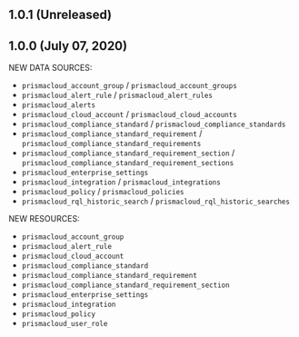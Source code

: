 ## 1.0.1 (Unreleased)
## 1.0.0 (July 07, 2020)

NEW DATA SOURCES:

* `prismacloud_account_group` / `prismacloud_account_groups`
* `prismacloud_alert_rule` / `prismacloud_alert_rules`
* `prismacloud_alerts`
* `prismacloud_cloud_account` / `prismacloud_cloud_accounts`
* `prismacloud_compliance_standard` / `prismacloud_compliance_standards`
* `prismacloud_compliance_standard_requirement` / `prismacloud_compliance_standard_requirements`
* `prismacloud_compliance_standard_requirement_section` / `prismacloud_compliance_standard_requirement_sections`
* `prismacloud_enterprise_settings`
* `prismacloud_integration` / `prismacloud_integrations`
* `prismacloud_policy` / `prismacloud_policies`
* `prismacloud_rql_historic_search` / `prismacloud_rql_historic_searches`

NEW RESOURCES:

* `prismacloud_account_group`
* `prismacloud_alert_rule`
* `prismacloud_cloud_account`
* `prismacloud_compliance_standard`
* `prismacloud_compliance_standard_requirement`
* `prismacloud_compliance_standard_requirement_section`
* `prismacloud_enterprise_settings`
* `prismacloud_integration`
* `prismacloud_policy`
* `prismacloud_user_role`
